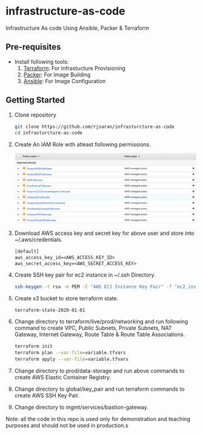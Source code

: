# infrastructure-as-code

Infrastructure As code Using Ansible, Packer &amp; Terraform

## Pre-requisites

- Install following tools:
    1. [Terraform](https://www.terraform.io/downloads.html): For Infrastucture Provisioning
    2. [Packer](https://www.packer.io/intro/getting-started/install.html): For Image Building
    3. [Ansible](https://docs.ansible.com/ansible/latest/installation_guide/intro_installation.html): For Image Configuration


## Getting Started
1. Clone repository
    ```sh
    git clone https://github.com/rjsaran/infrasturcture-as-code
    cd infrasturcture-as-code
    ```

2. Create An IAM Role with atleast following permissions.
    <p align="center">
        <img src="./images/infra_automation_iam_user.png">
    </p>

3. Download AWS access key and secret key for above user and store into ~/.aws/credentials.
    ```
    [default]
    aws_access_key_id=<AWS_ACCESS_KEY_ID>
    aws_secret_access_key=<AWS_SECRET_ACCESS_KEY>
    ```

4. Create SSH key pair for ec2 instance in ~/.ssh Directory.
    ```sh
    ssh-keygen -t rsa -m PEM -C "AWS EC2 Instance Key Pair" -f "ec2_instance_key"
    ```

5. Create s3 bucket to store terraform state.
    ```
    terraform-state-2020-01-01
    ```

6. Change directory to terraform/live/prod/networking and run following command to create VPC, Public Subnets, Private Subnets, NAT Gateway, Internet Gateway, Route Table & Route Table Associations.
    ```sh
    terraform init
    terraform plan --var-file=variable.tfvars
    terraform apply --var-file=variable.tfvars
    ```

7. Change directory to prod/data-storage and run above commands to create AWS Elastic Container Registry.

8. Change directory to global/key_pair and run terraform commands to create AWS SSH Key Pair.

9. Change directory to mgmt/services/bastion-gateway.

Note: all the code in this repo is used only for demonstration and teaching purposes and should not be used in production.s